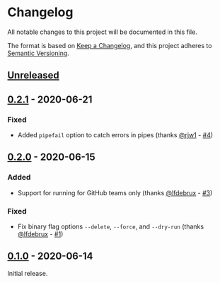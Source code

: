 # Changelog

All notable changes to this project will be documented in this file.

The format is based on [Keep a Changelog](https://keepachangelog.com/en/1.0.0/),
and this project adheres to
[Semantic Versioning](https://semver.org/spec/v2.0.0.html).

## [Unreleased]

## [0.2.1] - 2020-06-21

### Fixed

- Added `pipefail` option to catch errors in pipes (thanks
  [@rjw1](https://github.com/rjw1) -
  [#4](https://github.com/erbridge/github-branch-renamer/pull/4))

## [0.2.0] - 2020-06-15

### Added

- Support for running for GitHub teams only (thanks
  [@lfdebrux](https://github.com/lfdebrux) -
  [#3](https://github.com/erbridge/github-branch-renamer/pull/3))

### Fixed

- Fix binary flag options `--delete`, `--force`, and `--dry-run` (thanks
  [@lfdebrux](https://github.com/lfdebrux) -
  [#1](https://github.com/erbridge/github-branch-renamer/pull/1))

## [0.1.0] - 2020-06-14

Initial release.

[unreleased]:
  https://github.com/erbridge/github-branch-renamer/compare/v0.2.1...HEAD
[0.2.1]:
  https://github.com/erbridge/github-branch-renamer/compare/v0.2.0...v0.2.1
[0.2.0]:
  https://github.com/erbridge/github-branch-renamer/compare/v0.1.0...v0.2.0
[0.1.0]: https://github.com/erbridge/github-branch-renamer/releases/tag/v0.1.0
